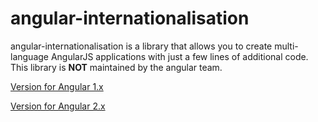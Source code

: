 # angular-internationalisation
angular-internationalisation is a library that allows you to create multi-language AngularJS applications with just a few lines of additional code. This library is **NOT** maintained by the angular team.


[Version for Angular 1.x](Angular-1.x)

[Version for Angular 2.x](Angular-2.x)
